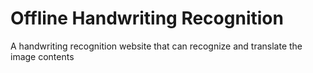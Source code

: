 # Offline Handwriting Recognition
 A handwriting recognition website that can recognize and translate the image contents
